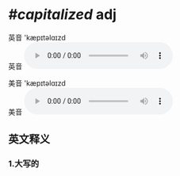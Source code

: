 # ***\#capitalized*** adj
英音 'kæpɪtəlɑɪzd  
英音
<audio src="./media/capitalized1_AAC.aac" controls="controls"></audio>

美音 'kæpɪtəlɑɪzd  
美音
<audio src="./media/capitalized2_AAC.aac" controls="controls"></audio>



  

英文释义
---
### 1.**大写的**  


